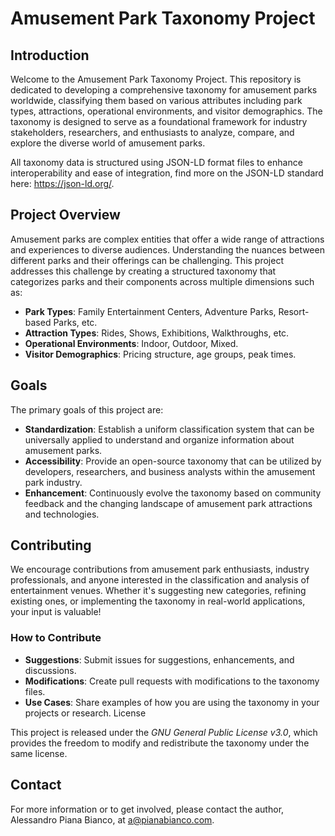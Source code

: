 # Amusement Park Taxonomy Project
## Introduction
Welcome to the Amusement Park Taxonomy Project.
This repository is dedicated to developing a comprehensive taxonomy for amusement parks worldwide, classifying them based on various attributes including park types, attractions, operational environments, and visitor demographics. The taxonomy is designed to serve as a foundational framework for industry stakeholders, researchers, and enthusiasts to analyze, compare, and explore the diverse world of amusement parks. 

All taxonomy data is structured using JSON-LD format files to enhance interoperability and ease of integration, find more on the JSON-LD standard here: https://json-ld.org/.

## Project Overview
Amusement parks are complex entities that offer a wide range of attractions and experiences to diverse audiences. Understanding the nuances between different parks and their offerings can be challenging. This project addresses this challenge by creating a structured taxonomy that categorizes parks and their components across multiple dimensions such as:

- **Park Types**: Family Entertainment Centers, Adventure Parks, Resort-based Parks, etc.
- **Attraction Types**: Rides, Shows, Exhibitions, Walkthroughs, etc.
- **Operational Environments**: Indoor, Outdoor, Mixed.
- **Visitor Demographics**: Pricing structure, age groups, peak times.

## Goals
The primary goals of this project are:

- **Standardization**: Establish a uniform classification system that can be universally applied to understand and organize information about amusement parks.
- **Accessibility**: Provide an open-source taxonomy that can be utilized by developers, researchers, and business analysts within the amusement park industry.
- **Enhancement**: Continuously evolve the taxonomy based on community feedback and the changing landscape of amusement park attractions and technologies.

## Contributing
We encourage contributions from amusement park enthusiasts, industry professionals, and anyone interested in the classification and analysis of entertainment venues. Whether it's suggesting new categories, refining existing ones, or implementing the taxonomy in real-world applications, your input is valuable!

### How to Contribute
- **Suggestions**: Submit issues for suggestions, enhancements, and discussions.
- **Modifications**: Create pull requests with modifications to the taxonomy files.
- **Use Cases**: Share examples of how you are using the taxonomy in your projects or research.
License

This project is released under the *GNU General Public License v3.0*, which provides the freedom to modify and redistribute the taxonomy under the same license.

## Contact
For more information or to get involved, please contact the author, Alessandro Piana Bianco, at a@pianabianco.com.
